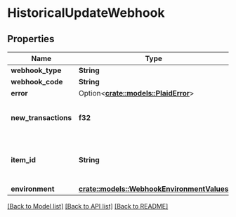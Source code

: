 # HistoricalUpdateWebhook

## Properties

Name | Type | Description | Notes
------------ | ------------- | ------------- | -------------
**webhook_type** | **String** | `TRANSACTIONS` | 
**webhook_code** | **String** | `HISTORICAL_UPDATE` | 
**error** | Option<[**crate::models::PlaidError**](PlaidError.md)> |  | [optional]
**new_transactions** | **f32** | The number of new, unfetched transactions available | 
**item_id** | **String** | The `item_id` of the Item associated with this webhook, warning, or error | 
**environment** | [**crate::models::WebhookEnvironmentValues**](WebhookEnvironmentValues.md) |  | 

[[Back to Model list]](../README.md#documentation-for-models) [[Back to API list]](../README.md#documentation-for-api-endpoints) [[Back to README]](../README.md)


